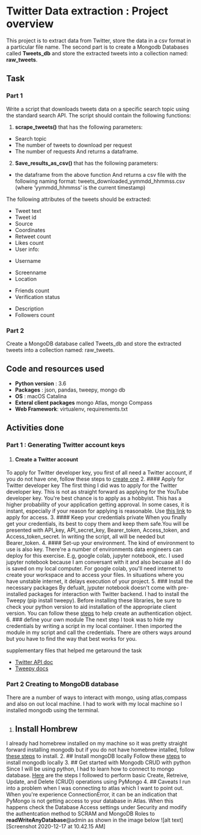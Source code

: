 # Twitter Data extraction : Project overview

This project is to extract data from Twitter, store the data in a csv format in a particular file name. The second part is to create a Mongodb Databases called **Tweets_db** and store the extracted tweets into a collection named: **raw_tweets**.

## Task
### Part 1
Write a script that downloads tweets data on a specific search topic using the standard search API. The script should contain the following functions: 
1)	**scrape_tweets()** that has the following parameters:
*	Search topic
*	The number of tweets to download per request
*	The number of requests
And returns a dataframe.

2)	**Save_results_as_csv()** that has the following parameters:
*	the dataframe from the above function
And returns a csv file with the following naming format:
tweets_downloaded_yymmdd_hhmmss.csv (where ‘yymmdd_hhmmss’ is the current 	timestamp)     

The following attributes of the tweets should be extracted:
* Tweet text
* Tweet id
*	Source
*	Coordinates
*	Retweet count
*	Likes count
*	User info:
 - Username
 +	Screenname
 + Location
 -	Friends count
 - Verification status
 +	Description
 +	Followers count

### Part 2
Create a MongoDB database called Tweets_db and store the extracted tweets into a 	collection named: raw_tweets.

## Code and resources used
+ **Python version** : 3.6
+ **Packages** : json, pandas, tweepy, mongo db
+ **OS** : macOS Catalina
+ **Exteral client packages** mongo Atlas, mongo Compass
+ **Web Framework**: virtualenv, requirements.txt

## Activities done
### Part 1 : Generating Twitter account keys
1. #### Create a Twitter account
To apply for Twitter developer key, you first of all need a Twitter account, if you do not have one, follow these steps to [create one](https://help.twitter.com/en/using-twitter/create-twitter-account)
2. #### Apply for Twitter developer key
The first thing I did was to apply for the Twitter developer key. This is not as straight forward as applying for the YouTube developer key. You're best chance is to apply as a hobbyist. This has a higher probability of your application getting approval. In some cases, it is instant, especially if your reason for applying is reasonable. Use [this link](https://developer.twitter.com/en/apply-for-access) to apply for access.
3. #### Keep your credentials private
When you finally get your credentials, its best to copy them and keep them safe.You will be presented with API_key, API_secret_key, Bearer_token, Access_token, and Access_token_secret. In writing the script, all will be needed but Bearer_token.
4. #### Set-up your environment.
The kind of environment to use is also key. There're a number of environments data engineers can deploy for this exercise. E.g, google colab, jupyter notebook, etc. I used jupyter notebook because I am conversant with it and also becuase all I do is saved on my local computer. For google colab, you'll need internet to create your workspace and to access your files. In situations where you have unstable internet, it delays execution of your project.
5.  ### Install the necessary packages 
By defualt, jyputer notebook doesn't come with pre-installed packages for interaction with Twitter backend. I had to install the Tweepy (pip install tweepy). Before installing these libraries, be sure to check your python version to aid installation of the appropriate client version. You can follow these [steps](https://www.toptal.com/python/twitter-data-mining-using-python) to help create an authentication object. 
6. ### define your own module
The next step I took was to hide my credentials by writing a script in my local container. I then imported the module in my script and call the credentials. There are others ways around but you have to find the way that best works for you.

supplementary files that helped me getaround the task
* [Twitter API doc](https://developer.twitter.com/en/docs/twitter-api/v1/tweets/search/api-reference/get-search-tweets)
* [Tweepy docs](http://docs.tweepy.org/en/latest/api.html)

### Part 2 Creating to MongoDB database
There are a number of ways to interact with mongo, using atlas,compass and also on out local machine. I had to work with my local machine so I installed mongodb using the terminal. 
1. ## Install Hombrew
I already had homebrew installed on my machine so it was pretty straight forward installing mongodb but if you do not have homebrew intalled, follow [these steps](https://docs.brew.sh/Installation) to install.
2. ## Install mongoDB locally
Follow these [steps](https://docs.mongodb.com/manual/tutorial/install-mongodb-on-os-x/) to install mongodb locally
3. ## Get started with Mongodb CRUD with python
Since I will be using python, I had to learn how to connect to mongo database. [Here](https://www.mongodb.com/blog/post/getting-started-with-python-and-mongodb) are the steps I followed to perform basic Create, Retreive, Update, and Delete (CRUD) operations using PyMongo
4. ## Caveats
I run into a problem when I was connecting to atlas which I want to point out. When you're experience ConnectionError, it can be an indication that PyMongo is not getting access to your database in Atlas. When this happens check the Database Access settings under Security and modify the authentcation method to SCRAM and MongoDB Roles to **readWriteAnyDatabase**@admin as shown in the image below
![alt text][Screenshot 2020-12-17 at 10.42.15 AM]
